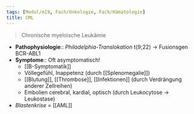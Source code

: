 ```yaml
---
tags: [Modul/m19, Fach/Onkologie, Fach/Hämatologie]
title: CML
---
```

> Chronische myeloische Leukämie
- **Pathophysiologie**:: *Philadelphia-Translokation* t(9;22) → Fusionsgen BCR-ABL1
- **Symptome**:: Oft asymptomatisch!
	- [[B-Symptomatik]]
	- Völlegefühl, Inappetenz (durch [[Splenomegalie]])
	- [[Blutung]], [[Thrombose]], [[Infektionen]] (durch Verdrängung anderer Zellreihen)
	- Embolien cerebral, kardial, optisch (durch Leukocytose → Leukostase)
- *Blastenkrise* = [[AML]]